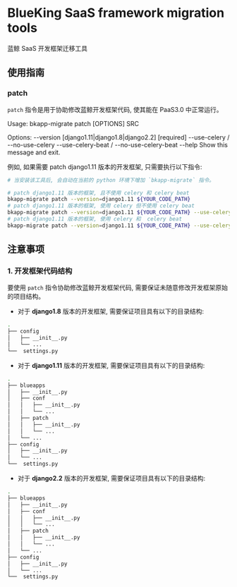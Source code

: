 # BlueKing SaaS framework migration tools
蓝鲸 SaaS 开发框架迁移工具

## 使用指南
###  patch
`patch` 指令是用于协助修改蓝鲸开发框架代码, 使其能在 PaaS3.0 中正常运行。

Usage: bkapp-migrate patch [OPTIONS] SRC

Options:
  --version [django1.11|django1.8|django2.2]
                                  [required]
  --use-celery / --no-use-celery
  --use-celery-beat / --no-use-celery-beat
  --help                          Show this message and exit.
  
例如, 如果需要 patch django1.11 版本的开发框架, 只需要执行以下指令: 
```bash
# 当安装该工具后, 会自动在当前的 python 环境下增加 `bkapp-migrate` 指令。

# patch django1.11 版本的框架, 且不使用 celery 和 celery beat
bkapp-migrate patch --version=django1.11 ${YOUR_CODE_PATH}
# patch django1.11 版本的框架, 使用 celery 但不使用 celery beat
bkapp-migrate patch --version=django1.11 ${YOUR_CODE_PATH} --use-celery
# patch django1.11 版本的框架, 使用 celery 和  celery beat
bkapp-migrate patch --version=django1.11 ${YOUR_CODE_PATH} --use-celery --use-celery-beat
```

## 注意事项
### 1. 开发框架代码结构
要使用 `patch` 指令协助修改蓝鲸开发框架代码, 需要保证未随意修改开发框架原始的项目结构。

- 对于 **django1.8** 版本的开发框架, 需要保证项目具有以下的目录结构:
```bash
.
├── config
│   ├── __init__.py
│   └── ...
└──  settings.py
```

- 对于 **django1.11** 版本的开发框架, 需要保证项目具有以下的目录结构:
```bash
.
├── blueapps
│   ├── __init__.py
│   ├── conf
│   │   ├── __init__.py
│   │   └── ...
│   ├── patch
│   │   ├── __init__.py
│   │   └── ...
│   └── ...
├── config
│   ├── __init__.py
│   └── ...
└──  settings.py
```


- 对于 **django2.2** 版本的开发框架, 需要保证项目具有以下的目录结构:
```bash
.
├── blueapps
│   ├── __init__.py
│   ├── conf
│   │   ├── __init__.py
│   │   └── ...
│   ├── patch
│   │   ├── __init__.py
│   │   └── ...
│   └── ...
├── config
│   ├── __init__.py
│   └── ...
└──  settings.py
```